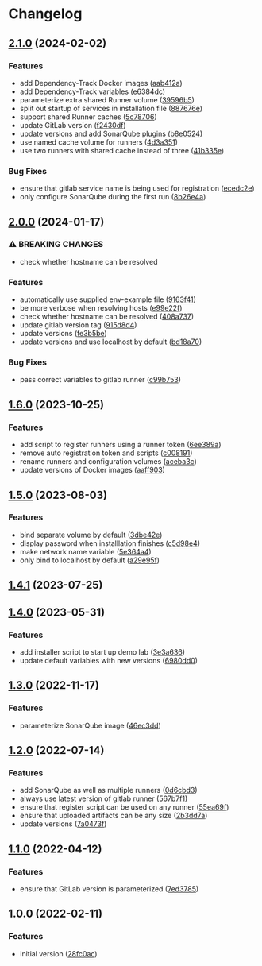 # Changelog

## [2.1.0](https://github.com/PeterMosmans/gitlab-demolab/compare/2.0.0...2.1.0) (2024-02-02)


### Features

* add Dependency-Track Docker images ([aab412a](https://github.com/PeterMosmans/gitlab-demolab/commit/aab412a898bf3d4ccc575a3b2305162075f64496))
* add Dependency-Track variables ([e6384dc](https://github.com/PeterMosmans/gitlab-demolab/commit/e6384dcca37e56bd2f827122d338b26644987b56))
* parameterize extra shared Runner volume ([39596b5](https://github.com/PeterMosmans/gitlab-demolab/commit/39596b52e06baf1499be7735b718cc597c2f98e6))
* split out startup of services in installation file ([887676e](https://github.com/PeterMosmans/gitlab-demolab/commit/887676e072149e3d26ba52258e4b9e6aea1da45d))
* support shared Runner caches ([5c78706](https://github.com/PeterMosmans/gitlab-demolab/commit/5c78706f05c1d7decd1730f3c6b71a5862e6ad60))
* update GitLab version ([f2430df](https://github.com/PeterMosmans/gitlab-demolab/commit/f2430dfa9d0a1e233362e526012966072c0ebc59))
* update versions and add SonarQube plugins ([b8e0524](https://github.com/PeterMosmans/gitlab-demolab/commit/b8e0524a9f325f808f2402f065ac716afdce93aa))
* use named cache volume for runners ([4d3a351](https://github.com/PeterMosmans/gitlab-demolab/commit/4d3a351ff371a31e0686507210b27cc878aaa19a))
* use two runners with shared cache instead of three ([41b335e](https://github.com/PeterMosmans/gitlab-demolab/commit/41b335e3ab59ae481f6a7b0745afa84f90720837))


### Bug Fixes

* ensure that gitlab service name is being used for registration ([ecedc2e](https://github.com/PeterMosmans/gitlab-demolab/commit/ecedc2ed893d678962542ce5971275b8bb3edb7f))
* only configure SonarQube during the first run ([8b26e4a](https://github.com/PeterMosmans/gitlab-demolab/commit/8b26e4a9308647114c72abc1bc1a01f8862adcc3))

## [2.0.0](https://github.com/PeterMosmans/gitlab-demolab/compare/1.6.0...2.0.0) (2024-01-17)


### ⚠ BREAKING CHANGES

* check whether hostname can be resolved

### Features

* automatically use supplied env-example file ([9163f41](https://github.com/PeterMosmans/gitlab-demolab/commit/9163f41b5698d15dcdb13f57f4ead3acacaff8ae))
* be more verbose when resolving hosts ([e99e22f](https://github.com/PeterMosmans/gitlab-demolab/commit/e99e22fe73e807a01281f45e9a221cca2fc4999a))
* check whether hostname can be resolved ([408a737](https://github.com/PeterMosmans/gitlab-demolab/commit/408a737000196cd653204d4ea8342fead1a5fc72))
* update gitlab version tag ([915d8d4](https://github.com/PeterMosmans/gitlab-demolab/commit/915d8d4caf5fd99c30ca48c8725079559f59e56a))
* update versions ([fe3b5be](https://github.com/PeterMosmans/gitlab-demolab/commit/fe3b5be03f2d3c213e011b238d1ef4a5abf5cb72))
* update versions and use localhost by default ([bd18a70](https://github.com/PeterMosmans/gitlab-demolab/commit/bd18a708171360920587c8df8b04877a9d5d95b4))


### Bug Fixes

* pass correct variables to gitlab runner ([c99b753](https://github.com/PeterMosmans/gitlab-demolab/commit/c99b75398c9f9ded64af956f6a153d342a3cc483))

## [1.6.0](https://git.go-forward.net/PeterMosmans/gitlab-demolab/-/compare/1.5.0...1.6.0) (2023-10-25)


### Features

* add script to register runners using a runner token ([6ee389a](https://git.go-forward.net/PeterMosmans/gitlab-demolab/-/commit/6ee389a1cc051c845f832bc49640be699081c849))
* remove auto registration token and scripts ([c008191](https://git.go-forward.net/PeterMosmans/gitlab-demolab/-/commit/c00819149c3307e8399214e311d3900b005f16da))
* rename runners and configuration volumes ([aceba3c](https://git.go-forward.net/PeterMosmans/gitlab-demolab/-/commit/aceba3cd2ad487f43f721ebdb74e0cfe493ad3c2))
* update versions of Docker images ([aaff903](https://git.go-forward.net/PeterMosmans/gitlab-demolab/-/commit/aaff9035429fe091363f1314d86e6e0184dc1772))

## [1.5.0](https://git.go-forward.net/PeterMosmans/gitlab-demolab/-/compare/1.4.1...1.5.0) (2023-08-03)


### Features

* bind separate volume by default ([3dbe42e](https://git.go-forward.net/PeterMosmans/gitlab-demolab/-/commit/3dbe42ecf69f42b0d377ded8e66676ba4372ffc9))
* display password when installlation finishes ([c5d98e4](https://git.go-forward.net/PeterMosmans/gitlab-demolab/-/commit/c5d98e4e49a073ca26970b1fe342c0a63c8e131f))
* make network name variable ([5e364a4](https://git.go-forward.net/PeterMosmans/gitlab-demolab/-/commit/5e364a4375e1ed519ac8ffb1dc5de10cb08237cc))
* only bind to localhost by default ([a29e95f](https://git.go-forward.net/PeterMosmans/gitlab-demolab/-/commit/a29e95fe69cb7c122ed398b2830bc9783d202e29))

## [1.4.1](https://github.com/PeterMosmans/gitlab-demolab/compare/1.4.0...1.4.1) (2023-07-25)

## [1.4.0](https://github.com/PeterMosmans/gitlab-demolab/compare/1.3.0...1.4.0) (2023-05-31)

### Features

* add installer script to start up demo lab ([3e3a636](https://github.com/PeterMosmans/gitlab-demolab/commit/3e3a636243d90bb29a276735fa169521906e94a4))
* update default variables with new versions ([6980dd0](https://github.com/PeterMosmans/gitlab-demolab/commit/6980dd054469578b87dabcca07b4a0aa7d104feb))

## [1.3.0](https://git.go-forward.net/PeterMosmans/gitlab-demolab/-/compare/1.2.0...1.3.0) (2022-11-17)

### Features

- parameterize SonarQube image
  ([46ec3dd](https://git.go-forward.net/PeterMosmans/gitlab-demolab/-/commit/46ec3dd415f9840a965174598b644994db25ec7d))

## [1.2.0](https://git.go-forward.net/PeterMosmans/gitlab-demolab/-/compare/1.1.0...1.2.0) (2022-07-14)

### Features

- add SonarQube as well as multiple runners
  ([0d6cbd3](https://git.go-forward.net/PeterMosmans/gitlab-demolab/-/commit/0d6cbd3ca6d77f4f8e5a7f661f82cf66250fb74e))
- always use latest version of gitlab runner
  ([567b7f1](https://git.go-forward.net/PeterMosmans/gitlab-demolab/-/commit/567b7f1398d6682f92827a7059fac7fb333438d4))
- ensure that register script can be used on any runner
  ([55ea69f](https://git.go-forward.net/PeterMosmans/gitlab-demolab/-/commit/55ea69fd2039cb3d08f7e7f6c3ca1de196becaa3))
- ensure that uploaded artifacts can be any size
  ([2b3dd7a](https://git.go-forward.net/PeterMosmans/gitlab-demolab/-/commit/2b3dd7ada12d8c5f55da32aaf2522418021c622b))
- update versions
  ([7a0473f](https://git.go-forward.net/PeterMosmans/gitlab-demolab/-/commit/7a0473faf6bcca966925f5f452cb6e62309a9c39))

## [1.1.0](https://github.com/PeterMosmans/gitlab-demolab/compare/1.0.0...1.1.0) (2022-04-12)

### Features

- ensure that GitLab version is parameterized
  ([7ed3785](https://github.com/PeterMosmans/gitlab-demolab/commit/7ed3785a5d97b57f3625cae1cd8c7e3bebddb0b7))

## 1.0.0 (2022-02-11)

### Features

- initial version
  ([28fc0ac](https://github.com/PeterMosmans/gitlab-demolab/commit/28fc0acadf3d0766b8b822e3ebf986532a29c386))
